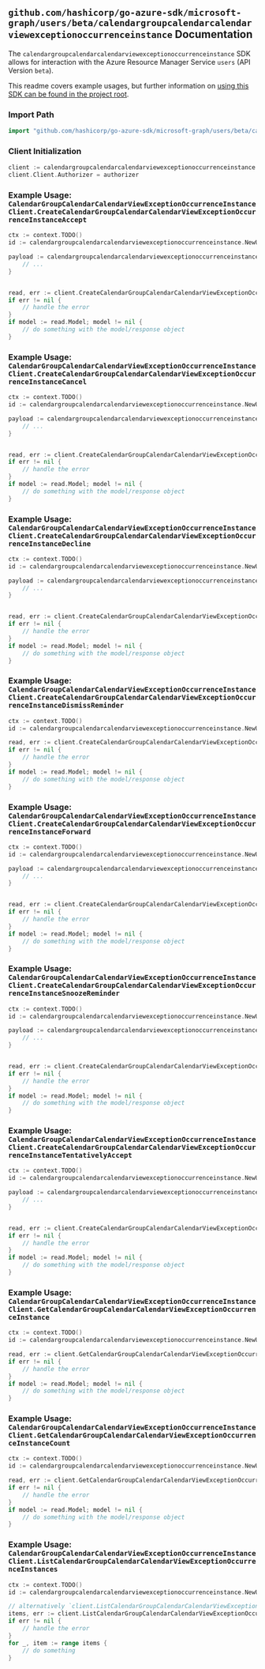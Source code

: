 
## `github.com/hashicorp/go-azure-sdk/microsoft-graph/users/beta/calendargroupcalendarcalendarviewexceptionoccurrenceinstance` Documentation

The `calendargroupcalendarcalendarviewexceptionoccurrenceinstance` SDK allows for interaction with the Azure Resource Manager Service `users` (API Version `beta`).

This readme covers example usages, but further information on [using this SDK can be found in the project root](https://github.com/hashicorp/go-azure-sdk/tree/main/docs).

### Import Path

```go
import "github.com/hashicorp/go-azure-sdk/microsoft-graph/users/beta/calendargroupcalendarcalendarviewexceptionoccurrenceinstance"
```


### Client Initialization

```go
client := calendargroupcalendarcalendarviewexceptionoccurrenceinstance.NewCalendarGroupCalendarCalendarViewExceptionOccurrenceInstanceClientWithBaseURI("https://management.azure.com")
client.Client.Authorizer = authorizer
```


### Example Usage: `CalendarGroupCalendarCalendarViewExceptionOccurrenceInstanceClient.CreateCalendarGroupCalendarCalendarViewExceptionOccurrenceInstanceAccept`

```go
ctx := context.TODO()
id := calendargroupcalendarcalendarviewexceptionoccurrenceinstance.NewUserIdCalendarGroupIdCalendarIdCalendarViewIdExceptionOccurrenceIdInstanceID("userIdValue", "calendarGroupIdValue", "calendarIdValue", "eventIdValue", "eventId1Value", "eventId2Value")

payload := calendargroupcalendarcalendarviewexceptionoccurrenceinstance.CreateCalendarGroupCalendarCalendarViewExceptionOccurrenceInstanceAcceptRequest{
	// ...
}


read, err := client.CreateCalendarGroupCalendarCalendarViewExceptionOccurrenceInstanceAccept(ctx, id, payload)
if err != nil {
	// handle the error
}
if model := read.Model; model != nil {
	// do something with the model/response object
}
```


### Example Usage: `CalendarGroupCalendarCalendarViewExceptionOccurrenceInstanceClient.CreateCalendarGroupCalendarCalendarViewExceptionOccurrenceInstanceCancel`

```go
ctx := context.TODO()
id := calendargroupcalendarcalendarviewexceptionoccurrenceinstance.NewUserIdCalendarGroupIdCalendarIdCalendarViewIdExceptionOccurrenceIdInstanceID("userIdValue", "calendarGroupIdValue", "calendarIdValue", "eventIdValue", "eventId1Value", "eventId2Value")

payload := calendargroupcalendarcalendarviewexceptionoccurrenceinstance.CreateCalendarGroupCalendarCalendarViewExceptionOccurrenceInstanceCancelRequest{
	// ...
}


read, err := client.CreateCalendarGroupCalendarCalendarViewExceptionOccurrenceInstanceCancel(ctx, id, payload)
if err != nil {
	// handle the error
}
if model := read.Model; model != nil {
	// do something with the model/response object
}
```


### Example Usage: `CalendarGroupCalendarCalendarViewExceptionOccurrenceInstanceClient.CreateCalendarGroupCalendarCalendarViewExceptionOccurrenceInstanceDecline`

```go
ctx := context.TODO()
id := calendargroupcalendarcalendarviewexceptionoccurrenceinstance.NewUserIdCalendarGroupIdCalendarIdCalendarViewIdExceptionOccurrenceIdInstanceID("userIdValue", "calendarGroupIdValue", "calendarIdValue", "eventIdValue", "eventId1Value", "eventId2Value")

payload := calendargroupcalendarcalendarviewexceptionoccurrenceinstance.CreateCalendarGroupCalendarCalendarViewExceptionOccurrenceInstanceDeclineRequest{
	// ...
}


read, err := client.CreateCalendarGroupCalendarCalendarViewExceptionOccurrenceInstanceDecline(ctx, id, payload)
if err != nil {
	// handle the error
}
if model := read.Model; model != nil {
	// do something with the model/response object
}
```


### Example Usage: `CalendarGroupCalendarCalendarViewExceptionOccurrenceInstanceClient.CreateCalendarGroupCalendarCalendarViewExceptionOccurrenceInstanceDismissReminder`

```go
ctx := context.TODO()
id := calendargroupcalendarcalendarviewexceptionoccurrenceinstance.NewUserIdCalendarGroupIdCalendarIdCalendarViewIdExceptionOccurrenceIdInstanceID("userIdValue", "calendarGroupIdValue", "calendarIdValue", "eventIdValue", "eventId1Value", "eventId2Value")

read, err := client.CreateCalendarGroupCalendarCalendarViewExceptionOccurrenceInstanceDismissReminder(ctx, id)
if err != nil {
	// handle the error
}
if model := read.Model; model != nil {
	// do something with the model/response object
}
```


### Example Usage: `CalendarGroupCalendarCalendarViewExceptionOccurrenceInstanceClient.CreateCalendarGroupCalendarCalendarViewExceptionOccurrenceInstanceForward`

```go
ctx := context.TODO()
id := calendargroupcalendarcalendarviewexceptionoccurrenceinstance.NewUserIdCalendarGroupIdCalendarIdCalendarViewIdExceptionOccurrenceIdInstanceID("userIdValue", "calendarGroupIdValue", "calendarIdValue", "eventIdValue", "eventId1Value", "eventId2Value")

payload := calendargroupcalendarcalendarviewexceptionoccurrenceinstance.CreateCalendarGroupCalendarCalendarViewExceptionOccurrenceInstanceForwardRequest{
	// ...
}


read, err := client.CreateCalendarGroupCalendarCalendarViewExceptionOccurrenceInstanceForward(ctx, id, payload)
if err != nil {
	// handle the error
}
if model := read.Model; model != nil {
	// do something with the model/response object
}
```


### Example Usage: `CalendarGroupCalendarCalendarViewExceptionOccurrenceInstanceClient.CreateCalendarGroupCalendarCalendarViewExceptionOccurrenceInstanceSnoozeReminder`

```go
ctx := context.TODO()
id := calendargroupcalendarcalendarviewexceptionoccurrenceinstance.NewUserIdCalendarGroupIdCalendarIdCalendarViewIdExceptionOccurrenceIdInstanceID("userIdValue", "calendarGroupIdValue", "calendarIdValue", "eventIdValue", "eventId1Value", "eventId2Value")

payload := calendargroupcalendarcalendarviewexceptionoccurrenceinstance.CreateCalendarGroupCalendarCalendarViewExceptionOccurrenceInstanceSnoozeReminderRequest{
	// ...
}


read, err := client.CreateCalendarGroupCalendarCalendarViewExceptionOccurrenceInstanceSnoozeReminder(ctx, id, payload)
if err != nil {
	// handle the error
}
if model := read.Model; model != nil {
	// do something with the model/response object
}
```


### Example Usage: `CalendarGroupCalendarCalendarViewExceptionOccurrenceInstanceClient.CreateCalendarGroupCalendarCalendarViewExceptionOccurrenceInstanceTentativelyAccept`

```go
ctx := context.TODO()
id := calendargroupcalendarcalendarviewexceptionoccurrenceinstance.NewUserIdCalendarGroupIdCalendarIdCalendarViewIdExceptionOccurrenceIdInstanceID("userIdValue", "calendarGroupIdValue", "calendarIdValue", "eventIdValue", "eventId1Value", "eventId2Value")

payload := calendargroupcalendarcalendarviewexceptionoccurrenceinstance.CreateCalendarGroupCalendarCalendarViewExceptionOccurrenceInstanceTentativelyAcceptRequest{
	// ...
}


read, err := client.CreateCalendarGroupCalendarCalendarViewExceptionOccurrenceInstanceTentativelyAccept(ctx, id, payload)
if err != nil {
	// handle the error
}
if model := read.Model; model != nil {
	// do something with the model/response object
}
```


### Example Usage: `CalendarGroupCalendarCalendarViewExceptionOccurrenceInstanceClient.GetCalendarGroupCalendarCalendarViewExceptionOccurrenceInstance`

```go
ctx := context.TODO()
id := calendargroupcalendarcalendarviewexceptionoccurrenceinstance.NewUserIdCalendarGroupIdCalendarIdCalendarViewIdExceptionOccurrenceIdInstanceID("userIdValue", "calendarGroupIdValue", "calendarIdValue", "eventIdValue", "eventId1Value", "eventId2Value")

read, err := client.GetCalendarGroupCalendarCalendarViewExceptionOccurrenceInstance(ctx, id)
if err != nil {
	// handle the error
}
if model := read.Model; model != nil {
	// do something with the model/response object
}
```


### Example Usage: `CalendarGroupCalendarCalendarViewExceptionOccurrenceInstanceClient.GetCalendarGroupCalendarCalendarViewExceptionOccurrenceInstanceCount`

```go
ctx := context.TODO()
id := calendargroupcalendarcalendarviewexceptionoccurrenceinstance.NewUserIdCalendarGroupIdCalendarIdCalendarViewIdExceptionOccurrenceID("userIdValue", "calendarGroupIdValue", "calendarIdValue", "eventIdValue", "eventId1Value")

read, err := client.GetCalendarGroupCalendarCalendarViewExceptionOccurrenceInstanceCount(ctx, id)
if err != nil {
	// handle the error
}
if model := read.Model; model != nil {
	// do something with the model/response object
}
```


### Example Usage: `CalendarGroupCalendarCalendarViewExceptionOccurrenceInstanceClient.ListCalendarGroupCalendarCalendarViewExceptionOccurrenceInstances`

```go
ctx := context.TODO()
id := calendargroupcalendarcalendarviewexceptionoccurrenceinstance.NewUserIdCalendarGroupIdCalendarIdCalendarViewIdExceptionOccurrenceID("userIdValue", "calendarGroupIdValue", "calendarIdValue", "eventIdValue", "eventId1Value")

// alternatively `client.ListCalendarGroupCalendarCalendarViewExceptionOccurrenceInstances(ctx, id)` can be used to do batched pagination
items, err := client.ListCalendarGroupCalendarCalendarViewExceptionOccurrenceInstancesComplete(ctx, id)
if err != nil {
	// handle the error
}
for _, item := range items {
	// do something
}
```
